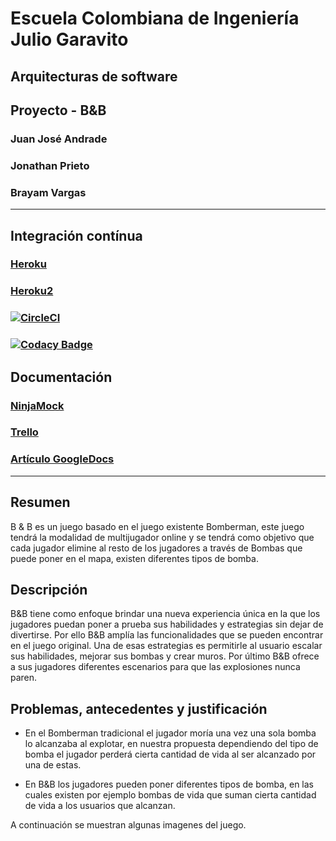 # Escuela Colombiana de Ingeniería Julio Garavito
## Arquitecturas de software
## Proyecto - B&B
### Juan José Andrade
### Jonathan Prieto
### Brayam Vargas
---
## Integración contínua
### [Heroku](https://bandboom.herokuapp.com)
### [Heroku2](https://brainandboom.herokuapp.com)
### [![CircleCI](https://circleci.com/gh/ARSW-Brain-Boom/Brain-Boom.svg?style=svg)](https://circleci.com/gh/ARSW-Brain-Boom/Brain-Boom)
### [![Codacy Badge](https://api.codacy.com/project/badge/Grade/138cff236c5e4d91abd576cf58c46835)](https://www.codacy.com/app/Jonnhi09/Brain-Boom?utm_source=github.com&amp;utm_medium=referral&amp;utm_content=ARSW-Brain-Boom/Brain-Boom&amp;utm_campaign=Badge_Grade)
## Documentación
### [NinjaMock](https://ninjamock.com/s/8VCTBTx)
### [Trello](https://trello.com/b/lJxGN0nn/arsw-2018-2-proyecto)
### [Artículo GoogleDocs](https://docs.google.com/document/d/1KHtrxwqsLUhL9KiGYrtkvV09Gr24NRvJLHIhWM0eig8/edit?usp=sharing)
---
## Resumen
B & B es un juego basado en el juego existente Bomberman, este juego tendrá la modalidad de multijugador online y se tendrá como objetivo que cada jugador elimine al resto de los jugadores a través de Bombas que puede poner en el mapa, existen diferentes tipos de bomba.

## Descripción
B&B tiene como enfoque brindar una nueva experiencia única en la que los jugadores puedan poner a prueba sus habilidades y estrategias sin dejar de divertirse. Por ello B&B amplía las funcionalidades que se pueden encontrar en el juego original. Una de esas estrategias es permitirle al usuario escalar sus habilidades, mejorar sus bombas y crear muros. Por último B&B ofrece a sus jugadores diferentes escenarios para que las explosiones nunca paren.

## Problemas, antecedentes y justificación
- En el Bomberman tradicional el jugador moría una vez una sola bomba lo alcanzaba al explotar, en nuestra propuesta dependiendo del tipo de bomba el jugador perderá cierta cantidad de vida al ser alcanzado por una de estas.

- En B&B los jugadores pueden poner diferentes tipos de bomba, en las cuales existen por ejemplo bombas de vida que suman cierta cantidad de vida a los usuarios que alcanzan.

A continuación se muestran algunas imagenes del juego.
